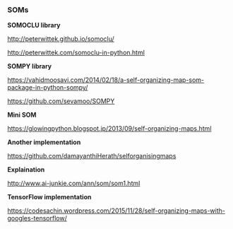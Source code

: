 ### SOMs



**SOMOCLU library**

http://peterwittek.github.io/somoclu/

http://peterwittek.com/somoclu-in-python.html



**SOMPY library**

https://vahidmoosavi.com/2014/02/18/a-self-organizing-map-som-package-in-python-sompy/

https://github.com/sevamoo/SOMPY


**Mini SOM**

https://glowingpython.blogspot.jp/2013/09/self-organizing-maps.html

**Another implementation**

https://github.com/damayanthiHerath/selforganisingmaps


**Explaination**

http://www.ai-junkie.com/ann/som/som1.html


**TensorFlow implementation**

https://codesachin.wordpress.com/2015/11/28/self-organizing-maps-with-googles-tensorflow/
